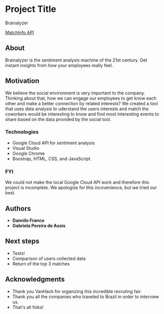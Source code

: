 # Project Title

Brainalyzer

[MatchInfo API](https://github.com/GabiLarg/MatchInfoAPI)

## About

Brainalyzer is the sentiment analysis machine of the 21st century.
Get instant insights from how your employees really feel.

## Motivation

We believe the social environment is very important to the company. Thinking about that, how we can engage our employees to get know each other and make a better connection by related interests? 
We created a tool that uses data analysis to uderstand the users interests and match the coworkers would be interesting to know and find most interesting events to share based on the data provided by the social tool.

### Technologies

- Google Cloud API for sentiment analysis
- Visual Studio
- Google Chrome
- Boostrap, HTML, CSS, and JavaScript.

### FYI
We could not make the local Google Cloud API work and therefore this project is incomplete.
We apologize for this incovenience, but we tried our best.

## Authors

* **Dannilo Franco**
* **Gabriela Pereira de Assis**

## Next steps

* Tests!
* Comparison of users collected data
* Return of the top 3 matches

## Acknowledgments

* Thank you VanHack for organizing this incredible recruting fair.
* Thank you all the companies who traveled to Brazil in order to interview us.
* That's all folks!

